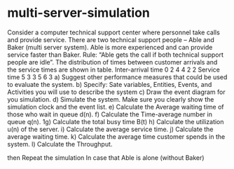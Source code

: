 # multi-server-simulation
Consider a computer technical support center where personnel take calls and
provide service. There are two technical support people – Able and Baker (multi
server system). Able is more experienced and can provide service faster than
Baker. Rule: “Able gets the call if both technical support people are idle”. The
distribution of times between customer arrivals and the service times are shown in
table.
Inter-arrival time  0  2  4  4  2  2
Service time        5  3  3  5  6  3
a) Suggest other performance measures that could be used to evaluate the
system.
b) Specify: Sate variables, Entities, Events, and Activities you will use to
describe the system
c) Draw the event diagram for you simulation.
d) Simulate the system. Make sure you clearly show the simulation clock and the
event list.
e) Calculate the Average waiting time of those who wait in queue d(n).
f) Calculate the Time-average number in queue q(n).
1g) Calculate the total busy time B(t)
h) Calculate the utilization u(n) of the server.
i) Calculate the average service time.
j) Calculate the average waiting time.
k) Calculate the average time customer spends in the system.
l) Calculate the Throughput.

then Repeat the simulation In case that Able is alone (without Baker)
